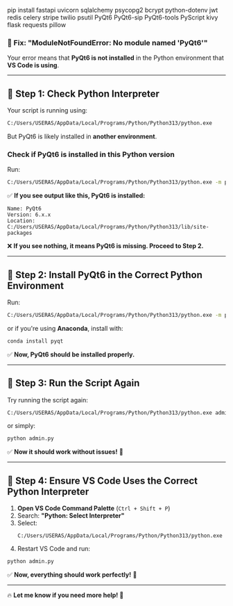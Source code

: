 pip install fastapi uvicorn sqlalchemy psycopg2 bcrypt python-dotenv jwt redis celery stripe twilio psutil PyQt6 PyQt6-sip PyQt6-tools PyScript kivy flask requests pillow


### **🚀 Fix: "ModuleNotFoundError: No module named 'PyQt6'"**
Your error means that **PyQt6 is not installed** in the Python environment that **VS Code is using**.

---

## **🔹 Step 1: Check Python Interpreter**
Your script is running using:
```bash
C:/Users/USERAS/AppData/Local/Programs/Python/Python313/python.exe
```
But PyQt6 is likely installed in **another environment**.

### **Check if PyQt6 is installed in this Python version**
Run:
```bash
C:/Users/USERAS/AppData/Local/Programs/Python/Python313/python.exe -m pip show PyQt6
```
✅ **If you see output like this, PyQt6 is installed:**
```
Name: PyQt6
Version: 6.x.x
Location: C:/Users/USERAS/AppData/Local/Programs/Python/Python313/lib/site-packages
```

❌ **If you see nothing, it means PyQt6 is missing. Proceed to Step 2.**

---

## **🔹 Step 2: Install PyQt6 in the Correct Python Environment**
Run:
```bash
C:/Users/USERAS/AppData/Local/Programs/Python/Python313/python.exe -m pip install PyQt6
```
or if you're using **Anaconda**, install with:
```bash
conda install pyqt
```

✅ **Now, PyQt6 should be installed properly.**

---

## **🔹 Step 3: Run the Script Again**
Try running the script again:
```bash
C:/Users/USERAS/AppData/Local/Programs/Python/Python313/python.exe admin.py
```
or simply:
```bash
python admin.py
```

✅ **Now it should work without issues!** 🚀

---

## **🔹 Step 4: Ensure VS Code Uses the Correct Python Interpreter**
1. **Open VS Code Command Palette** (`Ctrl + Shift + P`)
2. Search: **"Python: Select Interpreter"**
3. Select:
   ```
   C:/Users/USERAS/AppData/Local/Programs/Python/Python313/python.exe
   ```
4. Restart VS Code and run:
```bash
python admin.py
```

✅ **Now, everything should work perfectly!** 🎯  

---

🔥 **Let me know if you need more help! 🚀**
